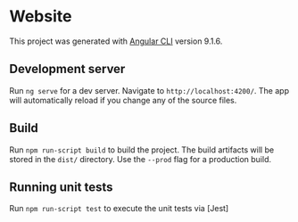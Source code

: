 # Website

This project was generated with [Angular CLI](https://github.com/angular/angular-cli) version 9.1.6.

## Development server

Run `ng serve` for a dev server. Navigate to `http://localhost:4200/`. The app will automatically reload if you change any of the source files.

## Build

Run `npm run-script build` to build the project. The build artifacts will be stored in the `dist/` directory. Use the `--prod` flag for a production build.

## Running unit tests

Run `npm run-script test` to execute the unit tests via [Jest]
